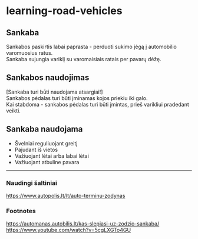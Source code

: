# learning-road-vehicles

## Sankaba
Sankabos paskirtis labai paprasta - perduoti sukimo jėgą į automobilio varomuosius ratus.  
Sankaba sujungia variklį su varomaisiais ratais per pavarų dėžę.  

## Sankabos naudojimas
[Sankaba turi būti naudojama atsargiai!]  
Sankabos pėdalas turi būti įminamas kojos priekiu iki galo.  
Kai stabdoma - sankabos pėdalas turi būti įmintas, prieš varikliui pradedant veikti.  

## Sankaba naudojama
* Švelniai reguliuojant greitį
* Pajudant iš vietos
* Važiuojant lėtai arba labai lėtai
* Važiuojant atbuline pavara


---
### Naudingi šaltiniai
https://www.autopolis.lt/lt/auto-terminu-zodynas



### Footnotes
https://automanas.autobilis.lt/kas-slepiasi-uz-zodzio-sankaba/
https://www.youtube.com/watch?v=5cgLXGTo4GU
